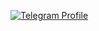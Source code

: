 [![Telegram Profile](https://r10-iletisim.herokuapp.com/api/telegram_profile/MUTLCC)](https://t.me/MUTLCC)
